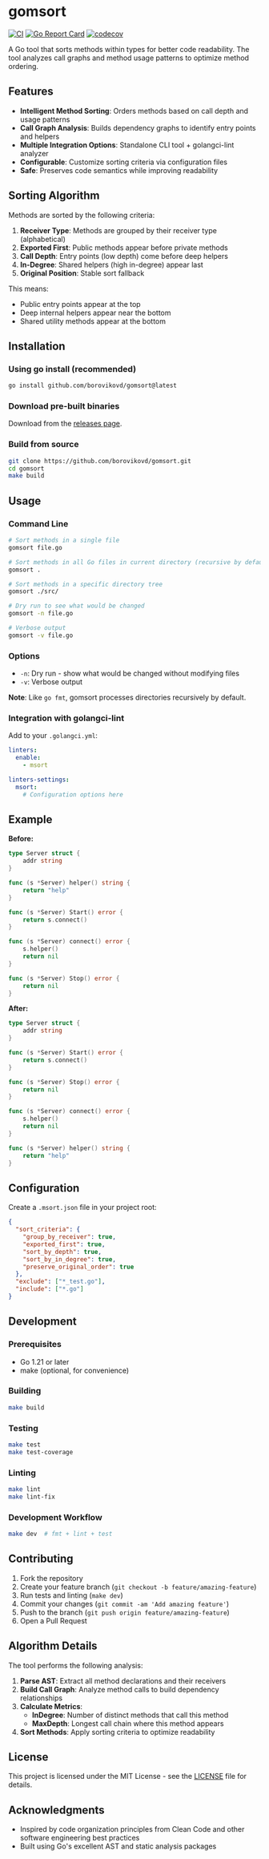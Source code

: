 # gomsort

[![CI](https://github.com/borovikovd/gomsort/actions/workflows/ci.yml/badge.svg)](https://github.com/borovikovd/gomsort/actions/workflows/ci.yml)
[![Go Report Card](https://goreportcard.com/badge/github.com/borovikovd/gomsort)](https://goreportcard.com/report/github.com/borovikovd/gomsort)
[![codecov](https://codecov.io/gh/borovikovd/gomsort/branch/main/graph/badge.svg)](https://codecov.io/gh/borovikovd/gomsort)

A Go tool that sorts methods within types for better code readability. The tool analyzes call graphs and method usage patterns to optimize method ordering.

## Features

- **Intelligent Method Sorting**: Orders methods based on call depth and usage patterns
- **Call Graph Analysis**: Builds dependency graphs to identify entry points and helpers
- **Multiple Integration Options**: Standalone CLI tool + golangci-lint analyzer
- **Configurable**: Customize sorting criteria via configuration files
- **Safe**: Preserves code semantics while improving readability

## Sorting Algorithm

Methods are sorted by the following criteria:

1. **Receiver Type**: Methods are grouped by their receiver type (alphabetical)
2. **Exported First**: Public methods appear before private methods
3. **Call Depth**: Entry points (low depth) come before deep helpers
4. **In-Degree**: Shared helpers (high in-degree) appear last
5. **Original Position**: Stable sort fallback

This means:
- Public entry points appear at the top
- Deep internal helpers appear near the bottom  
- Shared utility methods appear at the bottom

## Installation

### Using go install (recommended)
```bash
go install github.com/borovikovd/gomsort@latest
```

### Download pre-built binaries
Download from the [releases page](https://github.com/borovikovd/gomsort/releases).

### Build from source
```bash
git clone https://github.com/borovikovd/gomsort.git
cd gomsort
make build
```

## Usage

### Command Line

```bash
# Sort methods in a single file
gomsort file.go

# Sort methods in all Go files in current directory (recursive by default)
gomsort .

# Sort methods in a specific directory tree
gomsort ./src/

# Dry run to see what would be changed
gomsort -n file.go

# Verbose output
gomsort -v file.go
```

### Options

- `-n`: Dry run - show what would be changed without modifying files
- `-v`: Verbose output

**Note**: Like `go fmt`, gomsort processes directories recursively by default.

### Integration with golangci-lint

Add to your `.golangci.yml`:

```yaml
linters:
  enable:
    - msort

linters-settings:
  msort:
    # Configuration options here
```

## Example

**Before:**
```go
type Server struct {
    addr string
}

func (s *Server) helper() string {
    return "help"
}

func (s *Server) Start() error {
    return s.connect()
}

func (s *Server) connect() error {
    s.helper()
    return nil
}

func (s *Server) Stop() error {
    return nil
}
```

**After:**
```go
type Server struct {
    addr string
}

func (s *Server) Start() error {
    return s.connect()
}

func (s *Server) Stop() error {
    return nil
}

func (s *Server) connect() error {
    s.helper()
    return nil
}

func (s *Server) helper() string {
    return "help"
}
```

## Configuration

Create a `.msort.json` file in your project root:

```json
{
  "sort_criteria": {
    "group_by_receiver": true,
    "exported_first": true,
    "sort_by_depth": true,
    "sort_by_in_degree": true,
    "preserve_original_order": true
  },
  "exclude": ["*_test.go"],
  "include": ["*.go"]
}
```

## Development

### Prerequisites
- Go 1.21 or later
- make (optional, for convenience)

### Building
```bash
make build
```

### Testing
```bash
make test
make test-coverage
```

### Linting
```bash
make lint
make lint-fix
```

### Development Workflow
```bash
make dev  # fmt + lint + test
```

## Contributing

1. Fork the repository
2. Create your feature branch (`git checkout -b feature/amazing-feature`)
3. Run tests and linting (`make dev`)
4. Commit your changes (`git commit -am 'Add amazing feature'`)
5. Push to the branch (`git push origin feature/amazing-feature`)
6. Open a Pull Request

## Algorithm Details

The tool performs the following analysis:

1. **Parse AST**: Extract all method declarations and their receivers
2. **Build Call Graph**: Analyze method calls to build dependency relationships
3. **Calculate Metrics**:
   - **InDegree**: Number of distinct methods that call this method
   - **MaxDepth**: Longest call chain where this method appears
4. **Sort Methods**: Apply sorting criteria to optimize readability

## License

This project is licensed under the MIT License - see the [LICENSE](LICENSE) file for details.

## Acknowledgments

- Inspired by code organization principles from Clean Code and other software engineering best practices
- Built using Go's excellent AST and static analysis packages